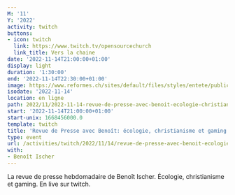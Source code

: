 ```yaml
---
M: '11'
Y: '2022'
activity: twitch
buttons:
- icon: twitch
  link: https://www.twitch.tv/opensourcechurch
  link_title: Vers la chaine
date: '2022-11-14T21:00:00+01:00'
display: light
duration: '1:30:00'
end: '2022-11-14T22:30:00+01:00'
image: https://www.reformes.ch/sites/default/files/styles/entete/public/data/images/comm/257/Beno%C3%AEt%20Ischer.jpg
isodate: '2022-11-14'
location: en ligne
path: 2022/11/2022-11-14-revue-de-presse-avec-benoit-ecologie-christianisme-et-gaming.md
start: '2022-11-14T21:00:00+01:00'
start-unix: 1668456000.0
template: twitch
title: 'Revue de Presse avec Benoît: écologie, christianisme et gaming'
type: event
url: /activities/twitch/2022/11/14/revue-de-presse-avec-benoit-ecologie-christianisme-et-gaming
with:
- Benoît Ischer
---
```

La revue de presse hebdomadaire de Benoît Ischer. Écologie, christianisme et gaming. En live sur twitch.